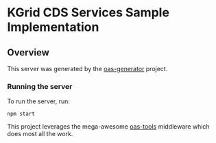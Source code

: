 # KGrid CDS Services Sample Implementation

## Overview
This server was generated by the [oas-generator](https://github.com/isa-group/oas-generator) project.

### Running the server
To run the server, run:

```
npm start
```




This project leverages the mega-awesome [oas-tools](https://github.com/isa-group/oas-tools) middleware which does most all the work.
